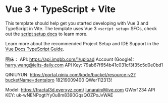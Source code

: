 # Vue 3 + TypeScript + Vite

This template should help get you started developing with Vue 3 and TypeScript in Vite. The template uses Vue 3 `<script setup>` SFCs, check out the [script setup docs](https://v3.vuejs.org/api/sfc-script-setup.html#sfc-script-setup) to learn more.

Learn more about the recommended Project Setup and IDE Support in the [Vue Docs TypeScript Guide](https://vuejs.org/guide/typescript/overview.html#project-setup).


图床：
API: https://api.imgbb.com/1/upload
Account (Google): harry.wang@ielts-daily.com
API Key: 79ab67f654b41c031cf3f35c5d0e0bd1

QINIUYUN:
https://portal.qiniu.com/kodo/bucket/resource-v2?bucketName=dentalpro
18219009400
QWer112313!

Model:
https://fractal3d.everxyz.com/
lunarain@live.com
QWer1234
API KEY: uk-wNENPogtIYy0u8m8390GqsQOZPxJvWAE

